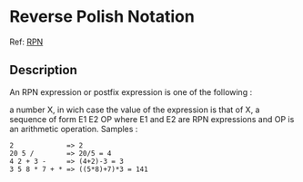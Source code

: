 # Reverse Polish Notation

Ref: [RPN](https://codingdojo.org/kata/RPN/)

## Description

An RPN expression or postfix expression is one of the following :

a number X, in wich case the value of the expression is that of X,
a sequence of form E1 E2 OP where E1 and E2 are RPN expressions and OP is an arithmetic operation.
Samples :

```text
2             => 2
20 5 /        => 20/5 = 4
4 2 + 3 -     => (4+2)-3 = 3
3 5 8 * 7 + * => ((5*8)+7)*3 = 141
```

